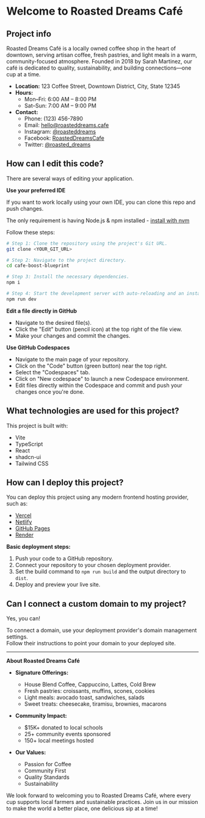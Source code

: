 # Welcome to Roasted Dreams Café

## Project info

Roasted Dreams Café is a locally owned coffee shop in the heart of downtown, serving artisan coffee, fresh pastries, and light meals in a warm, community-focused atmosphere. Founded in 2018 by Sarah Martinez, our café is dedicated to quality, sustainability, and building connections—one cup at a time.

- **Location:** 123 Coffee Street, Downtown District, City, State 12345  
- **Hours:**  
  - Mon–Fri: 6:00 AM – 8:00 PM  
  - Sat–Sun: 7:00 AM – 9:00 PM  
- **Contact:**  
  - Phone: (123) 456-7890  
  - Email: hello@roasteddreams.cafe  
  - Instagram: [@roasteddreams](https://instagram.com/roasteddreams)  
  - Facebook: [RoastedDreamsCafe](https://facebook.com/RoastedDreamsCafe)  
  - Twitter: [@roasted_dreams](https://twitter.com/roasted_dreams)

## How can I edit this code?

There are several ways of editing your application.

**Use your preferred IDE**

If you want to work locally using your own IDE, you can clone this repo and push changes.

The only requirement is having Node.js & npm installed - [install with nvm](https://github.com/nvm-sh/nvm#installing-and-updating)

Follow these steps:

```sh
# Step 1: Clone the repository using the project's Git URL.
git clone <YOUR_GIT_URL>

# Step 2: Navigate to the project directory.
cd cafe-boost-blueprint

# Step 3: Install the necessary dependencies.
npm i

# Step 4: Start the development server with auto-reloading and an instant preview.
npm run dev
```

**Edit a file directly in GitHub**

- Navigate to the desired file(s).
- Click the "Edit" button (pencil icon) at the top right of the file view.
- Make your changes and commit the changes.

**Use GitHub Codespaces**

- Navigate to the main page of your repository.
- Click on the "Code" button (green button) near the top right.
- Select the "Codespaces" tab.
- Click on "New codespace" to launch a new Codespace environment.
- Edit files directly within the Codespace and commit and push your changes once you're done.

## What technologies are used for this project?

This project is built with:

- Vite
- TypeScript
- React
- shadcn-ui
- Tailwind CSS

## How can I deploy this project?

You can deploy this project using any modern frontend hosting provider, such as:

- [Vercel](https://vercel.com/)
- [Netlify](https://www.netlify.com/)
- [GitHub Pages](https://pages.github.com/)
- [Render](https://render.com/)

**Basic deployment steps:**

1. Push your code to a GitHub repository.
2. Connect your repository to your chosen deployment provider.
3. Set the build command to `npm run build` and the output directory to `dist`.
4. Deploy and preview your live site.

## Can I connect a custom domain to my project?

Yes, you can!

To connect a domain, use your deployment provider's domain management settings.  
Follow their instructions to point your domain to your deployed site.

---

**About Roasted Dreams Café**

- **Signature Offerings:**  
  - House Blend Coffee, Cappuccino, Lattes, Cold Brew  
  - Fresh pastries: croissants, muffins, scones, cookies  
  - Light meals: avocado toast, sandwiches, salads  
  - Sweet treats: cheesecake, tiramisu, brownies, macarons

- **Community Impact:**  
  - $15K+ donated to local schools  
  - 25+ community events sponsored  
  - 150+ local meetings hosted

- **Our Values:**  
  - Passion for Coffee  
  - Community First  
  - Quality Standards  
  - Sustainability

We look forward to welcoming you to Roasted Dreams Café, where every cup supports local farmers and sustainable practices. Join us in our mission to make the world a better place, one delicious sip at a time!

